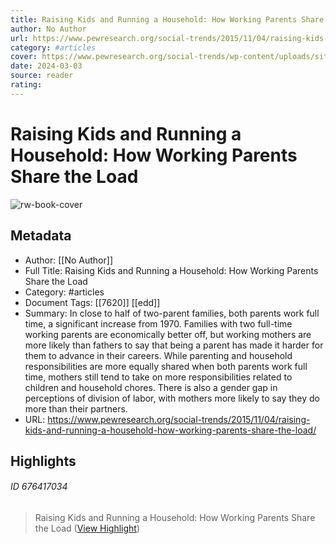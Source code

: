 ```yaml
---
title: Raising Kids and Running a Household: How Working Parents Share the Load
author: No Author
url: https://www.pewresearch.org/social-trends/2015/11/04/raising-kids-and-running-a-household-how-working-parents-share-the-load/
category: #articles
cover: https://www.pewresearch.org/social-trends/wp-content/uploads/sites/3/2015/11/ST_15.11.09_Work_Arrangement_SocialCards_1.jpg?w=640&h=320&crop=1
date: 2024-03-03
source: reader
rating:
---
```

# Raising Kids and Running a Household: How Working Parents Share the Load

![rw-book-cover](https://www.pewresearch.org/social-trends/wp-content/uploads/sites/3/2015/11/ST_15.11.09_Work_Arrangement_SocialCards_1.jpg?w=640&h=320&crop=1)

## Metadata
- Author: [[No Author]]
- Full Title: Raising Kids and Running a Household: How Working Parents Share the Load
- Category: #articles
- Document Tags: [[7620]] [[edd]] 
- Summary: In close to half of two-parent families, both parents work full time, a significant increase from 1970. Families with two full-time working parents are economically better off, but working mothers are more likely than fathers to say that being a parent has made it harder for them to advance in their careers. While parenting and household responsibilities are more equally shared when both parents work full time, mothers still tend to take on more responsibilities related to children and household chores. There is also a gender gap in perceptions of division of labor, with mothers more likely to say they do more than their partners.
- URL: https://www.pewresearch.org/social-trends/2015/11/04/raising-kids-and-running-a-household-how-working-parents-share-the-load/

## Highlights
###### ID 676417034
> Raising Kids and Running a Household: How Working Parents Share the Load ([View Highlight](https://read.readwise.io/read/01hpgda8r5h0w1m730jjfz0gn7))
    
